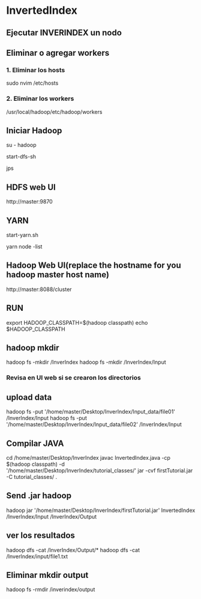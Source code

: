 # InvertedIndex

## Ejecutar INVERINDEX un nodo
## Eliminar o agregar workers

### 1. Eliminar los hosts
 sudo nvim /etc/hosts

### 2. Eliminar los workers
/usr/local/hadoop/etc/hadoop/workers

## Iniciar Hadoop

su - hadoop

start-dfs-sh

jps

## HDFS web UI

http://master:9870

## YARN

start-yarn.sh

 yarn node -list

## Hadoop Web UI(replace the hostname for you hadoop master host name)

http://master:8088/cluster

## RUN

export HADOOP_CLASSPATH=$(hadoop classpath)
echo $HADOOP_CLASSPATH

## hadoop mkdir

hadoop fs -mkdir /InverIndex
hadoop fs -mkdir /InverIndex/Input
### Revisa en UI web si se crearon los directorios

## upload data 

hadoop fs -put '/home/master/Desktop/InverIndex/Input_data/file01' /InverIndex/Input
hadoop fs -put '/home/master/Desktop/InverIndex/Input_data/file02' /InverIndex/Input

## Compilar JAVA

cd /home/master/Desktop/InverIndex
javac InvertedIndex.java -cp $(hadoop classpath) -d '/home/master/Desktop/InverIndex/tutorial_classes/' 
jar -cvf firstTutorial.jar -C tutorial_classes/ .

## Send .jar hadoop

hadoop jar '/home/master/Desktop/InverIndex/firstTutorial.jar' InvertedIndex /InverIndex/Input /InverIndex/Output


## ver los resultados

hadoop dfs -cat /InverIndex/Output/*
hadoop dfs -cat /InverIndex/input/file1.txt

## Eliminar mkdir output
hadoop fs -rmdir /inverindex/output
